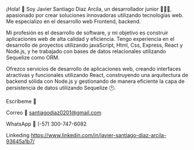 ¡Hola! 🫡 Soy Javier Santiago Diaz Arcila, un desarrollador junior 🧑🏻‍💻, apasionado por crear soluciones innovadoras utilizando tecnologías web. Me especializo en el desarrollo web Frontend, backend.

Mi profesión es el desarrollo de software, y mi objetivo es construir aplicaciones web de alta calidad y eficiencia. Tengo experiencia en el desarrollo de proyectos
utilizando javaScript, Html, Css, Express, React y Node.js, y he trabajado con bases de datos relacionales utilizando Sequelize como ORM.

Ofrezco servicios de desarrollo de aplicaciones web, creando interfaces atractivas y funcionales utilizando React, construyendo una arquitectura de backend sólida 
con Node.js y gestionando de manera eficiente la capa de persistencia de datos utilizando Sequelize 🕑.

Escríbeme 📝

Correo 📧 santiagodiaz0201@gmail.com

WhatsApp 📲 (-57) 300-747-6082

Linkeding https://www.linkedin.com/in/javier-santiago-diaz-arcila-93645a1b7/
